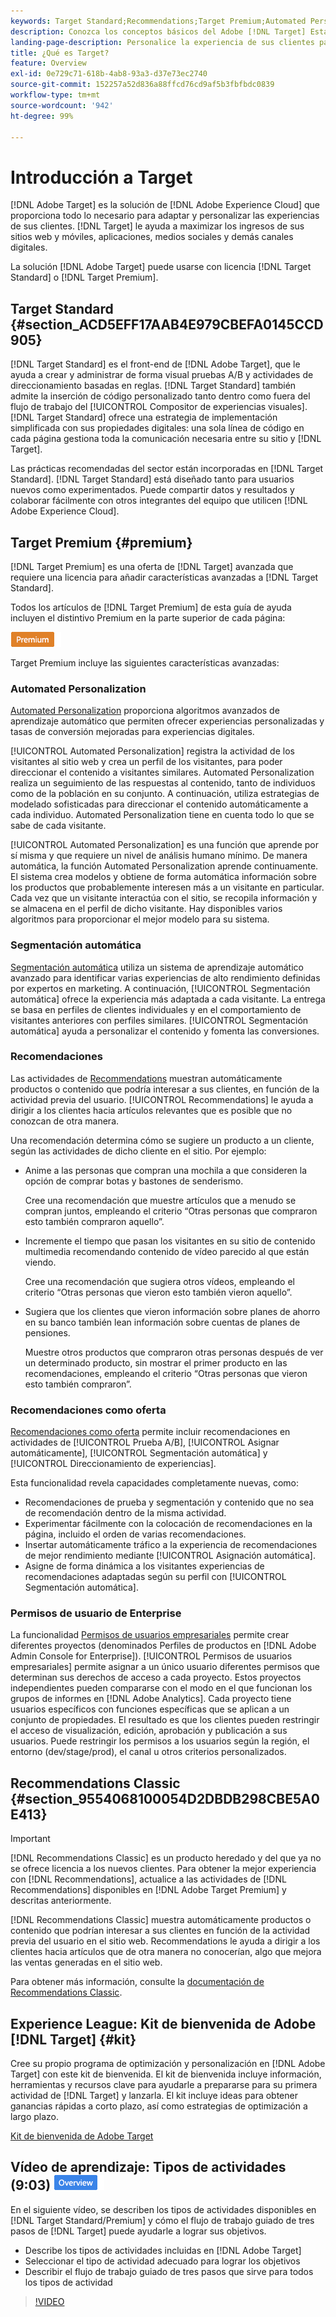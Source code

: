 ```yaml
---
keywords: Target Standard;Recommendations;Target Premium;Automated Personalization;segmentación automática;permisos;qué es Adobe Target;
description: Conozca los conceptos básicos del Adobe [!DNL Target] Estándar y Adobe [!DNL Target] Premium. [!DNL Target] Premium incluye funciones avanzadas que no están disponibles en el producto estándar.
landing-page-description: Personalice la experiencia de sus clientes para maximizar los ingresos en sus sitios web y móviles, aplicaciones, medios sociales y otros canales digitales.
title: ¿Qué es Target?
feature: Overview
exl-id: 0e729c71-618b-4ab8-93a3-d37e73ec2740
source-git-commit: 152257a52d836a88ffcd76cd9af5b3fbfbdc0839
workflow-type: tm+mt
source-wordcount: '942'
ht-degree: 99%

---
```


# Introducción a Target

[!DNL Adobe Target] es la solución de [!DNL Adobe Experience Cloud] que proporciona todo lo necesario para adaptar y personalizar las experiencias de sus clientes. [!DNL Target] le ayuda a maximizar los ingresos de sus sitios web y móviles, aplicaciones, medios sociales y demás canales digitales.

La solución [!DNL Adobe Target] puede usarse con licencia [!DNL Target Standard] o [!DNL Target Premium].

## Target Standard  {#section_ACD5EFF17AAB4E979CBEFA0145CCD905}

[!DNL Target Standard] es el front-end de [!DNL Adobe Target], que le ayuda a crear y administrar de forma visual pruebas A/B y actividades de direccionamiento basadas en reglas. [!DNL Target Standard] también admite la inserción de código personalizado tanto dentro como fuera del flujo de trabajo del [!UICONTROL Compositor de experiencias visuales]. [!DNL Target Standard] ofrece una estrategia de implementación simplificada con sus propiedades digitales: una sola línea de código en cada página gestiona toda la comunicación necesaria entre su sitio y [!DNL Target].

Las prácticas recomendadas del sector están incorporadas en [!DNL Target Standard]. [!DNL Target Standard] está diseñado tanto para usuarios nuevos como experimentados. Puede compartir datos y resultados y colaborar fácilmente con otros integrantes del equipo que utilicen [!DNL Adobe Experience Cloud].

## Target Premium {#premium}

[!DNL Target Premium] es una oferta de [!DNL Target] avanzada que requiere una licencia para añadir características avanzadas a [!DNL Target Standard].

Todos los artículos de [!DNL Target Premium] de esta guía de ayuda incluyen el distintivo Premium en la parte superior de cada página:

![Distintivo Premium](/help/main/assets/premium.png)

Target Premium incluye las siguientes características avanzadas:

### Automated Personalization

[Automated Personalization](/help/main/c-activities/t-automated-personalization/automated-personalization.md#task_8AAF837796D74CF893CA2F88BA1491C9) proporciona algoritmos avanzados de aprendizaje automático que permiten ofrecer experiencias personalizadas y tasas de conversión mejoradas para experiencias digitales.

[!UICONTROL Automated Personalization] registra la actividad de los visitantes al sitio web y crea un perfil de los visitantes, para poder direccionar el contenido a visitantes similares. Automated Personalization realiza un seguimiento de las respuestas al contenido, tanto de individuos como de la población en su conjunto. A continuación, utiliza estrategias de modelado sofisticadas para direccionar el contenido automáticamente a cada individuo. Automated Personalization tiene en cuenta todo lo que se sabe de cada visitante.

[!UICONTROL Automated Personalization] es una función que aprende por sí misma y que requiere un nivel de análisis humano mínimo. De manera automática, la función Automated Personalization aprende continuamente. El sistema crea modelos y obtiene de forma automática información sobre los productos que probablemente interesen más a un visitante en particular. Cada vez que un visitante interactúa con el sitio, se recopila información y se almacena en el perfil de dicho visitante. Hay disponibles varios algoritmos para proporcionar el mejor modelo para su sistema.

### Segmentación automática

[Segmentación automática](/help/main/c-activities/auto-target/auto-target-to-optimize.md) utiliza un sistema de aprendizaje automático avanzado para identificar varias experiencias de alto rendimiento definidas por expertos en marketing. A continuación, [!UICONTROL Segmentación automática] ofrece la experiencia más adaptada a cada visitante. La entrega se basa en perfiles de clientes individuales y en el comportamiento de visitantes anteriores con perfiles similares. [!UICONTROL Segmentación automática] ayuda a personalizar el contenido y fomenta las conversiones.

### Recomendaciones

Las actividades de [Recommendations](/help/main/c-recommendations/recommendations.md#concept_7556C8A4543942F2A77B13A29339C0C0) muestran automáticamente productos o contenido que podría interesar a sus clientes, en función de la actividad previa del usuario. [!UICONTROL Recommendations] le ayuda a dirigir a los clientes hacia artículos relevantes que es posible que no conozcan de otra manera.

Una recomendación determina cómo se sugiere un producto a un cliente, según las actividades de dicho cliente en el sitio. Por ejemplo:

* Anime a las personas que compran una mochila a que consideren la opción de comprar botas y bastones de senderismo.

   Cree una recomendación que muestre artículos que a menudo se compran juntos, empleando el criterio “Otras personas que compraron esto también compraron aquello”.

* Incremente el tiempo que pasan los visitantes en su sitio de contenido multimedia recomendando contenido de vídeo parecido al que están viendo.

   Cree una recomendación que sugiera otros vídeos, empleando el criterio “Otras personas que vieron esto también vieron aquello”.

* Sugiera que los clientes que vieron información sobre planes de ahorro en su banco también lean información sobre cuentas de planes de pensiones.

   Muestre otros productos que compraron otras personas después de ver un determinado producto, sin mostrar el primer producto en las recomendaciones, empleando el criterio “Otras personas que vieron esto también compraron”.

### Recomendaciones como oferta

[Recomendaciones como oferta](/help/main/c-recommendations/recommendations-as-an-offer.md) permite incluir recomendaciones en actividades de [!UICONTROL Prueba A/B], [!UICONTROL Asignar automáticamente], [!UICONTROL Segmentación automática] y [!UICONTROL Direccionamiento de experiencias].

Esta funcionalidad revela capacidades completamente nuevas, como:

* Recomendaciones de prueba y segmentación y contenido que no sea de recomendación dentro de la misma actividad.
* Experimentar fácilmente con la colocación de recomendaciones en la página, incluido el orden de varias recomendaciones.
* Insertar automáticamente tráfico a la experiencia de recomendaciones de mejor rendimiento mediante [!UICONTROL Asignación automática].
* Asigne de forma dinámica a los visitantes experiencias de recomendaciones adaptadas según su perfil con [!UICONTROL Segmentación automática].

### Permisos de usuario de Enterprise

La funcionalidad [Permisos de usuarios empresariales](/help/main/administrating-target/c-user-management/property-channel/property-channel.md#concept_E396B16FA2024ADBA27BC056138F9838) permite crear diferentes proyectos (denominados Perfiles de productos en [!DNL Adobe Admin Console for Enterprise]). [!UICONTROL Permisos de usuarios empresariales] permite asignar a un único usuario diferentes permisos que determinan sus derechos de acceso a cada proyecto. Estos proyectos independientes pueden compararse con el modo en el que funcionan los grupos de informes en [!DNL Adobe Analytics]. Cada proyecto tiene usuarios específicos con funciones específicas que se aplican a un conjunto de propiedades. El resultado es que los clientes pueden restringir el acceso de visualización, edición, aprobación y publicación a sus usuarios. Puede restringir los permisos a los usuarios según la región, el entorno (dev/stage/prod), el canal u otros criterios personalizados.

## Recommendations Classic {#section_9554068100054D2DBDB298CBE5A0E413}

>[!IMPORTANT]
>
>[!DNL Recommendations Classic] es un producto heredado y del que ya no se ofrece licencia a los nuevos clientes. Para obtener la mejor experiencia con [!DNL Recommendations], actualice a las actividades de [!DNL Recommendations] disponibles en [!DNL Adobe Target Premium] y descritas anteriormente.

[!DNL Recommendations Classic] muestra automáticamente productos o contenido que podrían interesar a sus clientes en función de la actividad previa del usuario en el sitio web. Recommendations le ayuda a dirigir a los clientes hacia artículos que de otra manera no conocerían, algo que mejora las ventas generadas en el sitio web.

Para obtener más información, consulte la [documentación de Recommendations Classic](/help/main/assets/adobe-recommendations-classic.pdf).

## Experience League: Kit de bienvenida de Adobe [!DNL Target]  {#kit}

Cree su propio programa de optimización y personalización en [!DNL Adobe Target] con este kit de bienvenida. El kit de bienvenida incluye información, herramientas y recursos clave para ayudarle a prepararse para su primera actividad de [!DNL Target] y lanzarla. El kit incluye ideas para obtener ganancias rápidas a corto plazo, así como estrategias de optimización a largo plazo.

[Kit de bienvenida de Adobe Target](https://expleague.azureedge.net/pdf/Adobe-Target-Welcome-Kit.pdf)

## Vídeo de aprendizaje: Tipos de actividades (9:03) ![Distintivo de información general](/help/main/assets/overview.png)

En el siguiente vídeo, se describen los tipos de actividades disponibles en [!DNL Target Standard/Premium] y cómo el flujo de trabajo guiado de tres pasos de [!DNL Target] puede ayudarle a lograr sus objetivos.

* Describe los tipos de actividades incluidas en [!DNL Adobe Target]
* Seleccionar el tipo de actividad adecuado para lograr los objetivos
* Describir el flujo de trabajo guiado de tres pasos que sirve para todos los tipos de actividad

>[!VIDEO](https://video.tv.adobe.com/v/17386)
